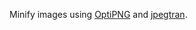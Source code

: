 Minify images using [OptiPNG](http://optipng.sourceforge.net) and [jpegtran](http://jpegclub.org/jpegtran/).

